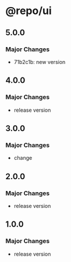 # @repo/ui

## 5.0.0

### Major Changes

- 71b2c1b: new version

## 4.0.0

### Major Changes

- release version

## 3.0.0

### Major Changes

- change

## 2.0.0

### Major Changes

- release version

## 1.0.0

### Major Changes

- release version
